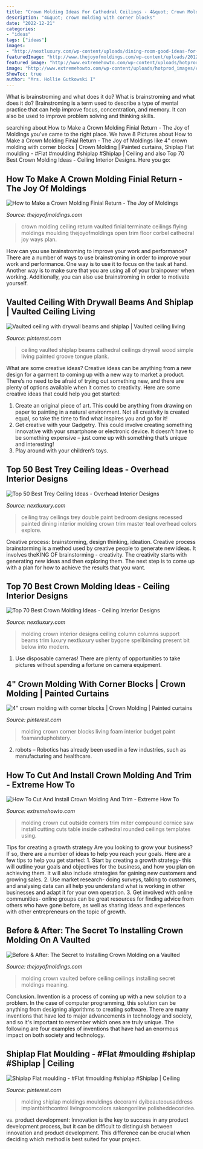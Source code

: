 ```yaml
---
title: "Crown Molding Ideas For Cathedral Ceilings - 4&quot; Crown Molding With Corner Blocks"
description: "4&quot; crown molding with corner blocks"
date: "2022-12-21"
categories:
- "ideas"
tags: ["ideas"]
images:
- "http://nextluxury.com/wp-content/uploads/dining-room-good-ideas-for-trey-ceilings.jpg"
featuredImage: "http://www.thejoyofmoldings.com/wp-content/uploads/2012/03/before-great-room-crown-molding-vaulted-ceiling.jpg"
featured_image: "http://www.extremehowto.com/wp-content/uploads/hotprod_images/c26.jpg"
image: "http://www.extremehowto.com/wp-content/uploads/hotprod_images/c26.jpg"
ShowToc: true
author: "Mrs. Hollie Gutkowski I"
---
```



What is brainstroming and what does it do?
What is brainstroming and what does it do? Brainstroming is a term used to describe a type of mental practice that can help improve focus, concentration, and memory. It can also be used to improve problem solving and thinking skills.

	

		
searching about How to Make a Crown Molding Finial Return - The Joy of Moldings you've came to the right place. We have 8 Pictures about How to Make a Crown Molding Finial Return - The Joy of Moldings like 4&quot; crown molding with corner blocks | Crown Molding | Painted curtains, Shiplap Flat moulding - #Flat #moulding #shiplap #Shiplap | Ceiling and also Top 70 Best Crown Molding Ideas - Ceiling Interior Designs. Here you go:
		
    
## How To Make A Crown Molding Finial Return - The Joy Of Moldings

<img loading=lazy src="http://www.thejoyofmoldings.com/wp-content/uploads/2012/11/finial-return-crown-molding-1-570x495.jpg" onerror="this.onerror=null;this.src='https://tse2.mm.bing.net/th?id=OIP.l-4kOIuep61qNwvW4ZBWlgHaGb&amp;pid=15.1';" alt="How to Make a Crown Molding Finial Return - The Joy of Moldings">

_Source: thejoyofmoldings.com_

>crown molding ceiling return vaulted finial terminate ceilings flying moldings moulding thejoyofmoldings open trim floor corbel cathedral joy ways plan. 

	

How can you use brainstroming to improve your work and performance?
There are a number of ways to use brainstroming in order to improve your work and performance. One way is to use it to focus on the task at hand. Another way is to make sure that you are using all of your brainpower when working. Additionally, you can also use brainstroming in order to motivate yourself.

    
## Vaulted Ceiling With Drywall Beams And Shiplap | Vaulted Ceiling Living

<img loading=lazy src="https://i.pinimg.com/736x/d9/42/1c/d9421cb51715a044b218036c2f83aed3.jpg" onerror="this.onerror=null;this.src='https://tse2.mm.bing.net/th?id=OIP.jEnndJ4wv5uXPPFyazy0BwAAAA&amp;pid=15.1';" alt="Vaulted ceiling with drywall beams and shiplap | Vaulted ceiling living">

_Source: pinterest.com_

>ceiling vaulted shiplap beams cathedral ceilings drywall wood simple living painted groove tongue plank. 

	

What are some creative ideas?
Creative ideas can be anything from a new design for a garment to coming up with a new way to market a product. There’s no need to be afraid of trying out something new, and there are plenty of options available when it comes to creativity. Here are some creative ideas that could help you get started: 
1. Create an original piece of art. This could be anything from drawing on paper to painting in a natural environment. Not all creativity is created equal, so take the time to find what inspires you and go for it! 
2. Get creative with your Gadgetry. This could involve creating something innovative with your smartphone or electronic device. It doesn’t have to be something expensive – just come up with something that’s unique and interesting! 
3. Play around with your children’s toys.

    
## Top 50 Best Trey Ceiling Ideas - Overhead Interior Designs

<img loading=lazy src="http://nextluxury.com/wp-content/uploads/dining-room-good-ideas-for-trey-ceilings.jpg" onerror="this.onerror=null;this.src='https://tse4.mm.bing.net/th?id=OIP.4jd1dQgxAcvCV7Cx2EvdQwAAAA&amp;pid=15.1';" alt="Top 50 Best Trey Ceiling Ideas - Overhead Interior Designs">

_Source: nextluxury.com_

>ceiling tray ceilings trey double paint bedroom designs recessed painted dining interior molding crown trim master teal overhead colors explore. 

	

Creative process: brainstorming, design thinking, ideation.
Creative process brainstorming is a method used by creative people to generate new ideas. It involves theKING OF brainstorming - creativity. The creativity starts with generating new ideas and then exploring them. The next step is to come up with a plan for how to achieve the results that you want.

    
## Top 70 Best Crown Molding Ideas - Ceiling Interior Designs

<img loading=lazy src="http://nextluxury.com/wp-content/uploads/interior-designs-crown-molding-support-column-beams.jpg" onerror="this.onerror=null;this.src='https://tse4.mm.bing.net/th?id=OIP.6Tf7Z1ja6gk5yW55vnSI4gHaJP&amp;pid=15.1';" alt="Top 70 Best Crown Molding Ideas - Ceiling Interior Designs">

_Source: nextluxury.com_

>molding crown interior designs ceiling column columns support beams trim luxury nextluxury usher bygone spellbinding present bit below into modern. 

	

1. Use disposable cameras! There are plenty of opportunities to take pictures without spending a fortune on camera equipment.

    
## 4&quot; Crown Molding With Corner Blocks | Crown Molding | Painted Curtains

<img loading=lazy src="https://i.pinimg.com/736x/17/0c/a2/170ca294a0f6cbff33d6063170861540--foam-crown-molding-crown-moldings.jpg" onerror="this.onerror=null;this.src='https://tse1.mm.bing.net/th?id=OIP.1aBq3Lb8JrJq1l3XmzglGgHaFj&amp;pid=15.1';" alt="4&quot; crown molding with corner blocks | Crown Molding | Painted curtains">

_Source: pinterest.com_

>molding crown corner blocks living foam interior budget paint foamandupholstery. 

	

2. robots – Robotics has already been used in a few industries, such as manufacturing and healthcare.

    
## How To Cut And Install Crown Molding And Trim - Extreme How To

<img loading=lazy src="http://www.extremehowto.com/wp-content/uploads/hotprod_images/c26.jpg" onerror="this.onerror=null;this.src='https://tse2.mm.bing.net/th?id=OIP.vFkO9mdo0oqVoeYp_cTtaAHaHi&amp;pid=15.1';" alt="How To Cut And Install Crown Molding And Trim - Extreme How To">

_Source: extremehowto.com_

>molding crown cut outside corners trim miter compound cornice saw install cutting cuts table inside cathedral rounded ceilings templates using. 

	

Tips for creating a growth strategy
Are you looking to grow your business? If so, there are a number of ideas to help you reach your goals. Here are a few tips to help you get started: 1. Start by creating a growth strategy- this will outline your goals and objectives for the business, and how you plan on achieving them. It will also include strategies for gaining new customers and growing sales. 2. Use market research- doing surveys, talking to customers, and analysing data can all help you understand what is working in other businesses and adapt it for your own operation. 3. Get involved with online communities- online groups can be great resources for finding advice from others who have gone before, as well as sharing ideas and experiences with other entrepreneurs on the topic of growth. 
    
## Before &amp; After: The Secret To Installing Crown Molding On A Vaulted

<img loading=lazy src="http://www.thejoyofmoldings.com/wp-content/uploads/2012/03/before-great-room-crown-molding-vaulted-ceiling.jpg" onerror="this.onerror=null;this.src='https://tse4.mm.bing.net/th?id=OIP.TbwcDWAOu8L0Wsh6wOjdhQHaJ4&amp;pid=15.1';" alt="Before &amp; After: The Secret to Installing Crown Molding on a Vaulted">

_Source: thejoyofmoldings.com_

>molding crown vaulted before ceiling ceilings installing secret moldings meaning. 

	

Conclusion.
Invention is a process of coming up with a new solution to a problem. In the case of computer programming, this solution can be anything from designing algorithms to creating software. There are many inventions that have led to major advancements in technology and society, and so it's important to remember which ones are truly unique. The following are four examples of inventions that have had an enormous impact on both society and technology.

    
## Shiplap Flat Moulding - #Flat #moulding #shiplap #Shiplap | Ceiling

<img loading=lazy src="https://i.pinimg.com/736x/ee/49/d7/ee49d7905deabf305a120e339dbef294.jpg" onerror="this.onerror=null;this.src='https://tse1.mm.bing.net/th?id=OIP.r4Uu30Gsx1ghyHxn-kt40gHaJ3&amp;pid=15.1';" alt="Shiplap Flat moulding - #Flat #moulding #shiplap #Shiplap | Ceiling">

_Source: pinterest.com_

>molding shiplap moldings mouldings decorami dyibeauteousaddress implantbirthcontrol livingroomcolors sakongonline polisheddecoridea. 

	

vs. product development:
Innovation is the key to success in any product development process, but it can be difficult to distinguish between innovation and product development. This difference can be crucial when deciding which method is best suited for your project.

